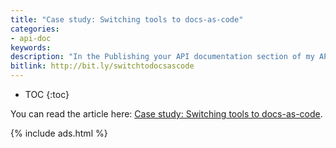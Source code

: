 ```yaml
---
title: "Case study: Switching tools to docs-as-code"
categories:
- api-doc
keywords:
description: "In the Publishing your API documentation section of my API documentation course, I recently added a new topic called \"Case study: Switching tools to docs-as-code\". In this article, I dive into a lot of challenges, decisions, and other details we faced in converting to the docs-as-code model, especially when publishing the output directly from the server."
bitlink: http://bit.ly/switchtodocsascode
---
```


* TOC
{:toc}

You can read the article here: [Case study: Switching tools to docs-as-code](/learnapidoc/pubapis_switching_to_docs_as_code.html).

{% include ads.html %}
